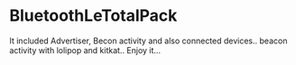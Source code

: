# BluetoothLeTotalPack
It included Advertiser, Becon activity and also connected devices.. beacon activity with lolipop and kitkat.. Enjoy it...
